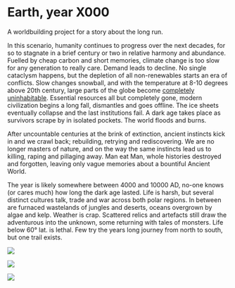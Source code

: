 Earth, year X000
================

A worldbuilding project for a story about the long run.

In this scenario, humanity continues to progress over the next decades, for so to stagnate in a brief century or two in relative harmony and abundance. Fuelled by cheap carbon and short memories, climate change is too slow for any generation to really care. Demand leads to decline. No single cataclysm happens, but the depletion of all non-renewables starts an era of conflicts. Slow changes snowball, and with the temperature at 8-10 degrees above 20th century, large parts of the globe become [completely uninhabitable](https://en.wikipedia.org/wiki/Wet-bulb_temperature#Wet-bulb_temperature_and_health). Essential resources all but completely gone, modern civilization begins a long fall, dismantles and goes offline. The ice sheets eventually collapse and the last institutions fail. A dark age takes place as survivors scrape by in isolated pockets. The world floods and burns.

After uncountable centuries at the brink of extinction, ancient instincts kick in and we crawl back; rebuilding, retrying and rediscovering. We are no longer masters of nature, and on the way the same instincts lead us to killing, raping and pillaging away. Man eat Man, whole histories destroyed and forgotten, leaving only vague memories about a bountiful Ancient World.

The year is likely somewhere between 4000 and 10000 AD, no-one knows (or cares much) how long the dark age lasted. Life is harsh, but several distinct cultures talk, trade and war across both polar regions. In between are furnaced wastelands of jungles and deserts, oceans overgrown by algae and kelp. Weather is crap. Scattered relics and artefacts still draw the adventurous into the unknown, some returning with tales of monsters. Life below 60° lat. is lethal. Few try the years long journey from north to south, but one trail exists.


![](http://imgs.xkcd.com/comics/4_5_degrees.png)

![](http://infobeautiful3.s3.amazonaws.com/2014/04/1276_gigatons_CO2_apr2014.png)

![](http://www.scientificamerican.com/media/inline/partner/apocalypse-soon-has-civilization-passed-the-environmental-point-of-no-return_2.jpg)
